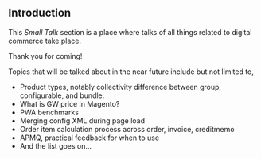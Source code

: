 ## Introduction

This _Small Talk_ section is a place where talks of all things related to digital commerce take place.

Thank you for coming!

Topics that will be talked about in the near future include but not limited to,
- Product types, notably collectivity difference between group, configurable, and bundle.
- What is GW price in Magento?
- PWA benchmarks
- Merging config XML during page load
- Order item calculation process across order, invoice, creditmemo
- APMQ, practical feedback for when to use
- And the list goes on…
